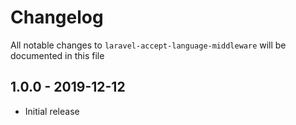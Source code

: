 # Changelog

All notable changes to `laravel-accept-language-middleware` will be documented in this file

## 1.0.0 - 2019-12-12

- Initial release
